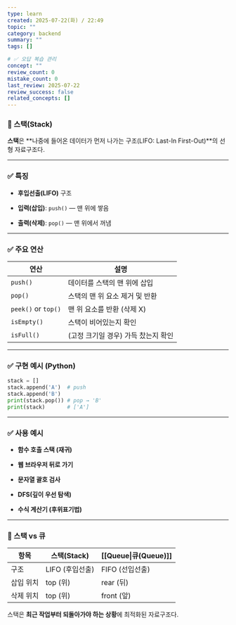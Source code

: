 ```yaml
---
type: learn
created: 2025-07-22(화) / 22:49
topic: ""
category: backend
summary: ""
tags: []

# ✅ 오답 복습 관리
concept: ""
review_count: 0
mistake_count: 0
last_review: 2025-07-22
review_success: false
related_concepts: []
---
```

### 🔹 스택(Stack)

**스택**은 **나중에 들어온 데이터가 먼저 나가는 구조(LIFO: Last-In First-Out)**의 선형 자료구조다.

---

### ✅ 특징

- **후입선출(LIFO)** 구조
    
- **입력(삽입)**: `push()` — 맨 위에 쌓음
    
- **출력(삭제)**: `pop()` — 맨 위에서 꺼냄
    

---

### ✅ 주요 연산

|연산|설명|
|---|---|
|`push()`|데이터를 스택의 맨 위에 삽입|
|`pop()`|스택의 맨 위 요소 제거 및 반환|
|`peek()` or `top()`|맨 위 요소를 반환 (삭제 X)|
|`isEmpty()`|스택이 비어있는지 확인|
|`isFull()`|(고정 크기일 경우) 가득 찼는지 확인|

---

### ✅ 구현 예시 (Python)

```python
stack = []
stack.append('A')  # push
stack.append('B')
print(stack.pop()) # pop → 'B'
print(stack)       # ['A']
```

---

### ✅ 사용 예시

- **함수 호출 스택 (재귀)**
    
- **웹 브라우저 뒤로 가기**
    
- **문자열 괄호 검사**
    
- **DFS(깊이 우선 탐색)**
    
- **수식 계산기 (후위표기법)**
    

---

### 🔸 스택 vs 큐

| 항목    | 스택(Stack)   | [[Queue\|큐(Queue)]] |
| ----- | ----------- | ------------------- |
| 구조    | LIFO (후입선출) | FIFO (선입선출)         |
| 삽입 위치 | top (위)     | rear (뒤)            |
| 삭제 위치 | top (위)     | front (앞)           |

스택은 **최근 작업부터 되돌아가야 하는 상황**에 최적화된 자료구조다.